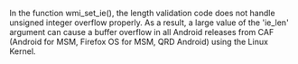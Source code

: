 In the function wmi_set_ie(), the length validation code does not handle unsigned integer overflow properly. As a result, a large value of the 'ie_len' argument can cause a buffer overflow in all Android releases from CAF (Android for MSM, Firefox OS for MSM, QRD Android) using the Linux Kernel.